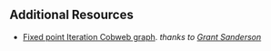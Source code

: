 ## Additional Resources
- [Fixed point Iteration Cobweb graph](https://www.desmos.com/calculator/pxrbylxmlx). _thanks to [Grant Sanderson](https://github.com/3b1b)_
